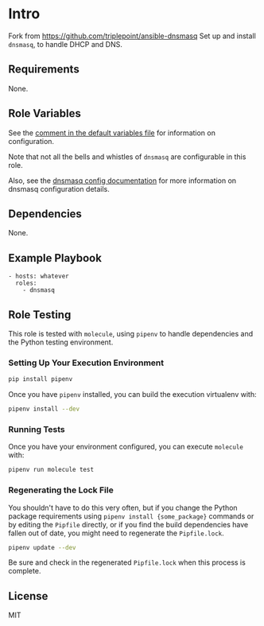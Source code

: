# Intro
Fork from https://github.com/triplepoint/ansible-dnsmasq
Set up and install `dnsmasq`, to handle DHCP and DNS.

## Requirements
None.

## Role Variables
See the [comment in the default variables file](defaults/main.yml) for information on configuration.

Note that not all the bells and whistles of `dnsmasq` are configurable in this role.

Also, see the [dnsmasq config documentation](http://thekelleys.org.uk/gitweb/?p=dnsmasq.git;a=blob_plain;f=dnsmasq.conf.example;hb=HEAD) for more information on dnsmasq configuration details.

## Dependencies
None.

## Example Playbook
    - hosts: whatever
      roles:
        - dnsmasq

## Role Testing
This role is tested with `molecule`, using `pipenv` to handle dependencies and the Python testing environment.

### Setting Up Your Execution Environment
``` sh
pip install pipenv
```

Once you have `pipenv` installed, you can build the execution virtualenv with:
``` sh
pipenv install --dev
```

### Running Tests
Once you have your environment configured, you can execute `molecule` with:
``` sh
pipenv run molecule test
```

### Regenerating the Lock File
You shouldn't have to do this very often, but if you change the Python package requirements using `pipenv install {some_package}` commands or by editing the `Pipfile` directly, or if you find the build dependencies have fallen out of date, you might need to regenerate the `Pipfile.lock`.
``` sh
pipenv update --dev
```
Be sure and check in the regenerated `Pipfile.lock` when this process is complete.

## License
MIT
